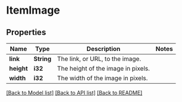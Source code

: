 # ItemImage

## Properties

Name | Type | Description | Notes
------------ | ------------- | ------------- | -------------
**link** | **String** | The link, or URL, to the image. | 
**height** | **i32** | The height of the image in pixels. | 
**width** | **i32** | The width of the image in pixels. | 

[[Back to Model list]](../README.md#documentation-for-models) [[Back to API list]](../README.md#documentation-for-api-endpoints) [[Back to README]](../README.md)


